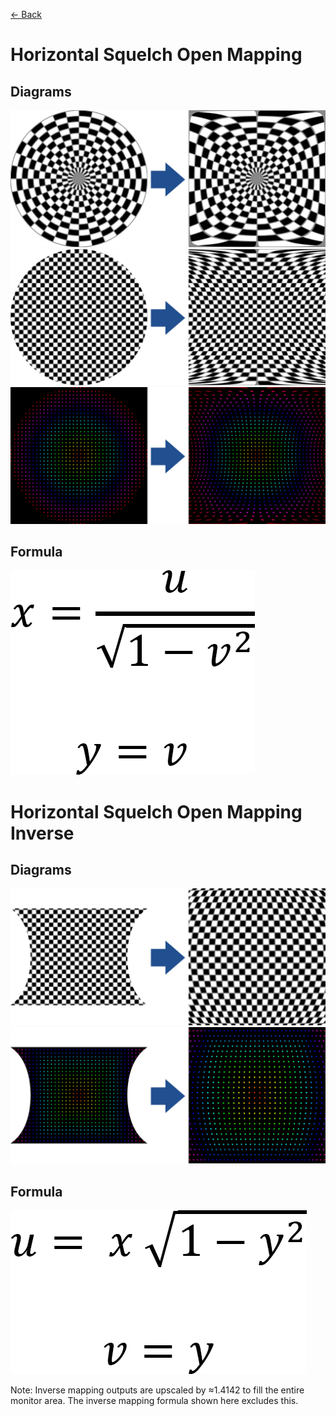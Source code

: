 [<- Back](../mappings_index.md)

# Horizontal Squelch Open Mapping

## Diagrams
![](./images/mappings/square_horizontal_squelch_open_mapping_circle_grid_thick_checkerboard.png)
![](./images/mappings/square_horizontal_squelch_open_mapping_square_grid_thick_checkerboard.png)
![](./images/mappings/square_horizontal_squelch_open_mapping_dot_grid_circle_rgb_gradient_circle.png)

## Formula
![](./images/formulas/horizontal_squelch_open_mapping_formula.png)




# Horizontal Squelch Open Mapping Inverse

## Diagrams
![](./images/mappings/circle_horizontal_squelch_open_mapping_square_grid_circle_thick_checkerboard.png)
![](./images/mappings/circle_horizontal_squelch_open_mapping_dot_grid_square_rgb_gradient.png)

## Formula
![](./images/formulas/horizontal_squelch_open_mapping_inverse_formula.png)

Note: Inverse mapping outputs are upscaled by ≈1.4142 to fill the entire monitor area. The inverse mapping formula shown here excludes this.